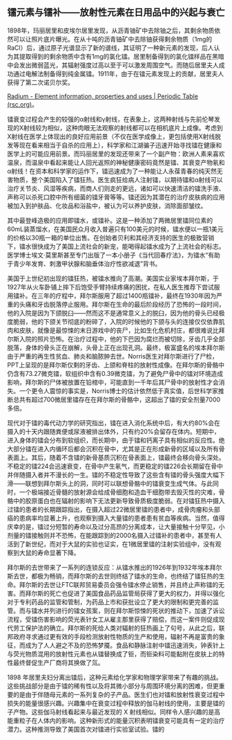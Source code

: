 ## 镭元素与镭补——放射性元素在日用品中的兴起与衰亡

1898年，玛丽居里和皮埃尔居里发现，从沥青铀矿中去除铀之后，其剩余物质依然可以让照片底片曝光。在从十吨的沥青铀矿中去除铀获得剩余物质（1mg的RaCl）后，通过原子光谱显示了新的谱线，其证明了一种新元素的发现，后人认为其提取得到的剩余物质中含有1mg的氯化镭。居里制备得到的氯化镭样品在黑暗中会发出微弱蓝光，其辐射强度过高以至于可以激发周围空气。而随后居里夫人成功通过电解法制备得到纯金属镭。1911年，由于在镭元素发现上的贡献，居里夫人获得了第二次诺贝尔奖。

[Radium - Element information, properties and uses | Periodic Table (rsc.org)](https://www.rsc.org/periodic-table/element/88/radium)。

镭衰变过程会产生的较强的α射线和γ射线，在表象上，这两种射线与先前伦琴发现的X射线较为相似，这种肉眼无法观察的射线都可以在相机底片上成像。考虑到X射线在医学上体现出的良好应用前景（不仅在医学成像上，更包括使用X射线脱发等现在看来相当于自杀的应用上），科学家和江湖骗子迅速开始寻找镭在健康和医学上的可能应用前景。而玛丽居里的发现还带来了一个副产物：欧洲人素来喜欢温泉，而温泉中看起来能让人回光返照的神秘健康密码竟然是镭、其衰变产物氡和α射线！在资本和科学家的运作下，镭迅速成为了一种能让人永葆青春的纯天然无害物质，整个美国陷入了镭狂热。医生疯狂给病人注射镭，以期待镭和α射线可以治疗关节炎、风湿等疾病，而商人们则走的更远，诸如可以快速清洁的镭洗手液、声称可以杀死口腔中所有细菌的镭牙膏等等。镭还因为其潜在的治疗皮肤病的应用被加入到护肤品、化妆品和浴盐中，被认为可以养护皮肤，消除面部皱纹。

其中最登峰造极的应用即镭水，或镭补。这是一种添加了两微居里镭同位素的60mL装蒸馏水，在美国民众月收入普遍只有100美元的时候，镭水便以一瓶1美元的价格以30瓶一箱的单位出售。在创始者贝利和其经济支持的医生的极致营销下，镭水很快成为了美国上流社会的新宠，能喝得起镭水成为了上流社会的标志。医学博士埃文·莫里斯甚至专门出版了一本小册子《当代回春疗法》，为镭水“有助于青少年发育、刺激甲状腺和脑垂体治疗性欲减退”背书。

美国于上世纪初出现的镭狂热，被镭水推向了高潮。美国实业家埃本拜尔斯，于1927年从火车卧铺上摔下后饱受手臂持续疼痛的困扰，在私人医生推荐下尝试服用镭补。在三年的疗程中，拜尔斯服用了超过1400瓶镭补，最终在1930年因为严重的头痛和牙齿脱落停止服用。拜尔斯在生命的最后阶段经历了恐怖的一段时间，他的入院是因为下颌脱臼——然而这不是通常意义上的脱臼，因为他的骨头已经极度脆弱，他的下颌关节彻底的粉碎了，入院的时候他的下颌与头的连接仅仅依靠肌肉和皮肤，就像是最惊悚的末日游戏中的丧尸，比如生化危机村庄，都很难说比拜尔斯入院的照片恐怖。在治疗过程中，他的下巴因为腐烂而被切除，牙齿几乎全部脱落，身体的骨头正在崩解，头骨上正在出现孔洞。最终，极富盛名的埃本拜尔斯由于严重的再生性贫血、肺炎和脑脓肿去世。Norris医生对拜尔斯进行了尸检，PPT上呈现的是拜尔斯仅剩的牙齿、上颌和脊柱的放射性成像。在拜尔斯的骨骼中仍含有73.27微克镭，软组织中含有0.39微克镭，为了避免尸骨中的镭对环境造成影响，拜尔斯的尸体被放置在铅棺中，可能直到一千年后其尸骨中的放射性才会消失。一个更令人震惊的事实是，Norris博士的估计依然低于真实值，后世科学家推断总共有超过700微居里镭存在在拜尔斯的骨骼中，这超出了镭的安全剂量7000多倍。

现代对于镭的毒代动力学的研究指出，镭在进入消化系统中后，有大约80%会在摄入的十天内跟随粪便或尿液被排出体外，只有约20%会留存在体内。短期中，进入身体的镭会分布到软组织，而长期中，由于镭和钙离子具有相似的反应性。绝大部分镭在进入内循环后都会沉积在骨中，尤其是正在形成新骨的区域以及所有骨表面上。其后，随着不含镭的新骨基质沉积在骨表面上，镭最终会移向骨头深处。不稳定的镭224会迅速衰变，在骨中产生氡气，而更稳定的镭226会长期留在骨中并伴随摄入者并不漫长的一生。镭的不稳定性导致了这些含有镭的骨头强度大幅下滑——联想到拜尔斯头上的洞，同时可以联想骨骼中的镭衰变生成气体。与此同时，一个极端接近骨髓的放射源会给成骨细胞和造血干细胞带去毁灭性的灾难，骨骼中的胶原蛋白也在辐射的影响下无法更新导致骨质极度脆弱。在对镭狂热中摄入过镭的患者的长期跟踪指出，在摄入超过22微居里镭的患者中，成骨肉瘤和头部癌的患病率均显著上升，也观察到摄入大量镭的患者患有贫血等疾病。当然，值得庆幸的是，镭过分短暂的寿命以及过分高昂的分离成本，让大量接触十分罕见，小剂量的镭接触则并不恐怖，在能跟踪到的2000名摄入过镭补的患者中，甚至有人活到了新世纪，而对于大鼠的实验也证实，在1微居里镭的注射实验组中，没有观察到大鼠的寿命显著下降。

拜尔斯的去世带来了一系列的连锁反应：从镭水推出的1926年到1932年埃本拜尔斯去世，都极为畅销，而拜尔斯的去世则终结了镭水的生命，也终结了镭狂热的生命。拜尔斯的去世让FTC联邦贸易委员会强令镭水停止销售，并且终止声称镭的无害。而拜尔斯的死亡也促进了美国食品药品监管局获得了更大的权力，并得以强化对于专利药品的监管和管制，为药品上市和获批设立了更大的限制和更完善的监管。而与镭水并列进行的镭女孩案，则在拜尔斯惊悚的死状的推动下，加速了诉讼流程，受镭伤害影响的荧光表针女工从雇主那里获得了赔偿，而这一案件则促成现代劳工保护法的确立。拜尔斯的死给人类对辐射的狂热画上了句号，从此之后，联邦政府寻求通过更有效的手段检测放射性物质的生产和使用，辐射不再是富贵的象征，而成为了人人避之不及的恐怖梦魇。食品和静脉注射中镭迅速消失，钟表针上与荧光物质混用的放射性元素也从镭替换成了钷，而钷染料可能黏附在皮肤上的特性最终督促生产厂商将其换做了氚。





1898 年居里夫妇分离出镭后，这种元素给化学家和物理学家带来了有趣的挑战。这些挑战部分是由于镭的稀有性以及将其微小部分与周围环境分离的困难，但更重要的是由于伴随母元素的一系列复杂的子产品。医生们也对镭和放射性衰变过程中损失的能量很感兴趣。兴趣集中在衰变过程中释放的伽马射线的使用，主要是镭的子产物。这些伽马射线看起来与最近发现的 X 射线相似。同样令人感兴趣的是高能重粒子在人体内的影响。这种新形式的能量沉积表明镭衰变可能具有一定的治疗潜力。这种推测导致了美国首次对镭进行实验室试验。镭的
